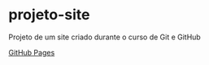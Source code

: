 # projeto-site
 Projeto de um site criado durante o curso de Git e GitHub

[GitHub Pages](https://mariafcknt.github.io/projeto-site/)

